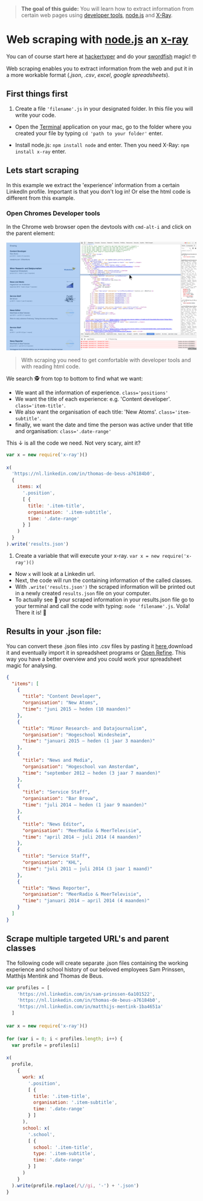 > **The goal of this guide:** You will learn how to extract information from certain web pages using [developer tools](../fixing-errors/readme.md), [node.js](http://blog.modulus.io/absolute-beginners-guide-to-nodejs) and [X-Ray](https://www.npmjs.com/package/x-ray).

# Web scraping with [node.js](http://blog.modulus.io/absolute-beginners-guide-to-nodejs) an [x-ray](https://www.npmjs.com/package/x-ray)

You can of course start here at [hackertyper](http://hackertyper.com/) and do your [swordfish](http://www.imdb.com/title/tt0244244/?ref_=nv_sr_1) magic! 🤓

Web scraping enables you to extract information from the web and put it in a more workable format (*.json*, *.csv*, *excel*, *google spreadsheets*).     

## First things first

1. Create a file `'filename'.js` in your designated folder. In this file you will write your code.

* Open the [Terminal](http://www.macworld.co.uk/feature/mac-software/get-more-out-of-os-x-terminal-3608274/) application on your mac, go to the folder where you created your file by typing `cd 'path to your folder'` enter.

* Install node.js: `npm install node` and enter. Then you need X-Ray: `npm install x-ray` enter.

## Lets start scraping

In this example we extract the 'experience' information from a certain LinkedIn profile. Important is that you don't log in! Or else the html code is different from this example.

### Open Chromes Developer tools

In the Chrome web browser open the devtools with `cmd-alt-i` and click on the parent element:

<img src="../images/devtools-web-scraping.png" width="800">

> With scraping you need to get comfortable with developer tools and with reading html code.

We search 🕵 from top to bottom to find what we want:

* We want all the information of experience. `class='positions'`
* We want the title of each experience: e.g. 'Content developer'. `class='item-title'`.
* We also want the organisation of each title: 'New Atoms'. `class='item-subtitle'`.
* finally, we want the date and time the person was active under that title and organisation: `class='.date-range'`

This ↓ is all the code we need. Not very scary, aint it?

```javascript
var x = new require('x-ray')()

x(
  'https://nl.linkedin.com/in/thomas-de-beus-a76184b0',
  {
    items: x(
      '.position',
      [ {
        title: '.item-title',
        organisation: '.item-subtitle',        
        time: '.date-range'
      } ]
    )
  }
).write('results.json')
```

1. Create a variable that will execute your x-ray. `var x = new require('x-ray')()`
* Now `x` will look at a Linkedin url.
* Next, the code will run the containing information of the called classes.
* With `.write('results.json')` the scraped information will be printed out in a newly created `results.json` file on your computer.
* To actually see 👀 your scraped information in your results.json file go to your terminal and call the code with typing: `node 'filename'.js`. Voila! There it is! 🎉      

## Results in your .json file:

You can convert these .json files into .csv files by pasting it [here](http://konklone.io/json/),download it and eventually import it in spreadsheet programs or [Open Refine](http://openrefine.org/). This way you have a better overview and you could work your spreadsheet magic for analysing. 

```json
{
  "items": [
    {
      "title": "Content Developer",
      "organisation": "New Atoms",
      "time": "juni 2015 – heden (10 maanden)"
    },
    {
      "title": "Minor Research- and Datajournalism",
      "organisation": "Hogeschool Windesheim",
      "time": "januari 2015 – heden (1 jaar 3 maanden)"
    },
    {
      "title": "News and Media",
      "organisation": "Hogeschool van Amsterdam",
      "time": "september 2012 – heden (3 jaar 7 maanden)"
    },
    {
      "title": "Service Staff",
      "organisation": "Bar Brouw",
      "time": "juli 2014 – heden (1 jaar 9 maanden)"
    },
    {
      "title": "News Editor",
      "organisation": "MeerRadio & MeerTelevisie",
      "time": "april 2014 – juli 2014 (4 maanden)"
    },
    {
      "title": "Service Staff",
      "organisation": "KHL",
      "time": "juli 2011 – juli 2014 (3 jaar 1 maand)"
    },
    {
      "title": "News Reporter",
      "organisation": "MeerRadio & MeerTelevisie",
      "time": "januari 2014 – april 2014 (4 maanden)"
    }
  ]
}
```

## Scrape multiple targeted URL's and parent classes

The following code will create separate .json files containing the working experience and school history of our beloved employees Sam Prinssen, Matthijs Mentink and Thomas de Beus.

```javascript
var profiles = [
    'https://nl.linkedin.com/in/sam-prinssen-6a101522',
    'https://nl.linkedin.com/in/thomas-de-beus-a76184b0',
    'https://nl.linkedin.com/in/matthijs-mentink-1ba4651a'
  ]

var x = new require('x-ray')()

for (var i = 0; i < profiles.length; i++) {
  var profile = profiles[i]

x(
  profile,
    {
      work: x(
        '.position',
        [ {
          title: '.item-title',
          organisation: '.item-subtitle',
          time: '.date-range'
        } ]
      ),
      school: x(
        '.school',
        [ {
          school: '.item-title',
          type: '.item-subtitle',
          time: '.date-range'
        } ]
      )
    }
  ).write(profile.replace(/\//gi, '-') + '.json')
}
```
